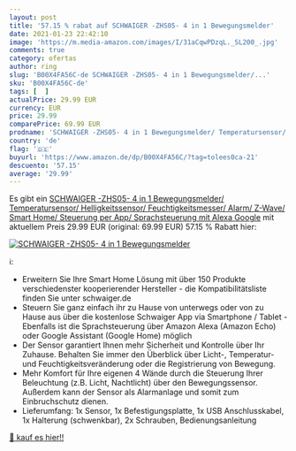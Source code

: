 ```yaml
---
layout: post
title: '57.15 % rabat auf SCHWAIGER -ZHS05- 4 in 1 Bewegungsmelder'
date: 2021-01-23 22:42:10
image: 'https://m.media-amazon.com/images/I/31aCqwPDzqL._SL200_.jpg'
comments: true
category: ofertas
author: ring
slug: 'B00X4FA56C-de SCHWAIGER -ZHS05- 4 in 1 Bewegungsmelder/...'
sku: 'B00X4FA56C-de'
tags: [  ]
actualPrice: 29.99 EUR
currency: EUR
price: 29.99
comparePrice: 69.99 EUR
prodname: 'SCHWAIGER -ZHS05- 4 in 1 Bewegungsmelder/ Temperatursensor/ Helligkeitssensor/ Feuchtigkeitsmesser/ Alarm/ Z-Wave/ Smart Home/ Steuerung per App/ Sprachsteuerung mit Alexa  Google'
country: 'de'
flag: '🇩🇪'
buyurl: 'https://www.amazon.de/dp/B00X4FA56C/?tag=tolees0ca-21'
descuento: '57.15'
average: '29.99'
---
```


Es gibt ein [SCHWAIGER -ZHS05- 4 in 1 Bewegungsmelder/ Temperatursensor/ Helligkeitssensor/ Feuchtigkeitsmesser/ Alarm/ Z-Wave/ Smart Home/ Steuerung per App/ Sprachsteuerung mit Alexa  Google](https://www.amazon.de/dp/B00X4FA56C/?tag=tolees0ca-21) mit aktuellem Preis 29.99 EUR (original: 69.99 EUR) 57.15 % Rabatt hier:

[![SCHWAIGER -ZHS05- 4 in 1 Bewegungsmelder](https://m.media-amazon.com/images/I/31aCqwPDzqL._SL200_.jpg)](https://www.amazon.de/dp/B00X4FA56C/?tag=tolees0ca-21)

ℹ️:

- Erweitern Sie Ihre Smart Home Lösung mit über 150 Produkte verschiedenster kooperierender Hersteller - die Kompatibilitätsliste finden Sie unter schwaiger.de
- Steuern Sie ganz einfach ihr zu Hause von unterwegs oder von zu Hause aus über die kostenlose Schwaiger App via Smartphone / Tablet - Ebenfalls ist die Sprachsteuerung über Amazon Alexa (Amazon Echo) oder Google Assistant (Google Home) möglich
- Der Sensor garantiert Ihnen mehr Sicherheit und Kontrolle über Ihr Zuhause. Behalten Sie immer den Überblick über Licht-, Temperatur- und Feuchtigkeitsveränderung oder die Registrierung von Bewegung.
- Mehr Komfort für Ihre eigenen 4 Wände durch die Steuerung Ihrer Beleuchtung (z.B. Licht, Nachtlicht) über den Bewegungssensor. Außerdem kann der Sensor als Alarmanlage und somit zum Einbruchschutz dienen.
- Lieferumfang: 1x Sensor, 1x Befestigungsplatte, 1x USB Anschlusskabel, 1x Halterung (schwenkbar), 2x Schrauben, Bedienungsanleitung

[🛒 kauf es hier!!](https://www.amazon.de/dp/B00X4FA56C/?tag=tolees0ca-21)
